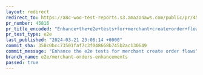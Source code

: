```yaml
---
layout: redirect
redirect_to: https://a8c-woo-test-reports.s3.amazonaws.com/public/pr/45816/e2e/index.html
pr_number: 45816
pr_title_encoded: "Enhance+the+e2e+tests+for+merchant+create+order+flows"
pr_test_type: e2e
last_published: "2024-03-21 23:08:14 +0000"
commit_sha: 358c0bcc73501faf7c3f048668b745b2ac130649
commit_message: "Enhance the e2e tests for merchant create order flows"
branch_name: e2e/merchant-orders-enhancements
passed: true
---
```


